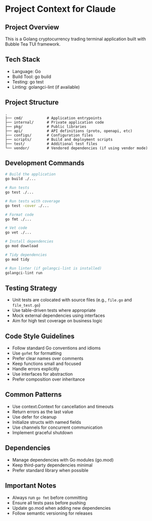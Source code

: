# Project Context for Claude

## Project Overview
This is a Golang cryptocurrency trading terminal application built with Bubble Tea TUI framework.

## Tech Stack
- Language: Go
- Build Tool: go build
- Testing: go test
- Linting: golangci-lint (if available)

## Project Structure
```
.
├── cmd/           # Application entrypoints
├── internal/      # Private application code
├── pkg/           # Public libraries
├── api/           # API definitions (proto, openapi, etc)
├── configs/       # Configuration files
├── scripts/       # Build and deployment scripts
├── test/          # Additional test files
└── vendor/        # Vendored dependencies (if using vendor mode)
```

## Development Commands
```bash
# Build the application
go build ./...

# Run tests
go test ./...

# Run tests with coverage
go test -cover ./...

# Format code
go fmt ./...

# Vet code
go vet ./...

# Install dependencies
go mod download

# Tidy dependencies
go mod tidy

# Run linter (if golangci-lint is installed)
golangci-lint run
```

## Testing Strategy
- Unit tests are colocated with source files (e.g., `file.go` and `file_test.go`)
- Use table-driven tests where appropriate
- Mock external dependencies using interfaces
- Aim for high test coverage on business logic

## Code Style Guidelines
- Follow standard Go conventions and idioms
- Use `gofmt` for formatting
- Prefer clear names over comments
- Keep functions small and focused
- Handle errors explicitly
- Use interfaces for abstraction
- Prefer composition over inheritance

## Common Patterns
- Use context.Context for cancellation and timeouts
- Return errors as the last value
- Use defer for cleanup
- Initialize structs with named fields
- Use channels for concurrent communication
- Implement graceful shutdown

## Dependencies
- Manage dependencies with Go modules (go.mod)
- Keep third-party dependencies minimal
- Prefer standard library when possible

## Important Notes
- Always run `go fmt` before committing
- Ensure all tests pass before pushing
- Update go.mod when adding new dependencies
- Follow semantic versioning for releases